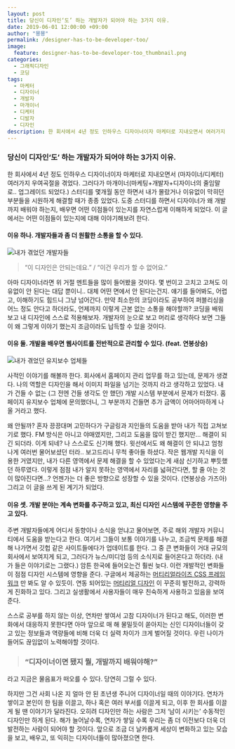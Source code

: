 ```yaml
---
layout: post
title: 당신이 디자인‘도’ 하는 개발자가 되어야 하는 3가지 이유.
date: 2019-06-01 12:00:00 +09:00
author: "묭묭"
permalink: /designer-has-to-be-developer-too/
image:
  feature: designer-has-to-be-developer-too_thumbnail.png
categories:
  - 그래픽디자인
  - 코딩
tags:
  - 마케터
  - 디자이너
  - 개발자
  - 마개이너
  - 디케터
  - 디발자
  - 디자인
description: 한 회사에서 4년 정도 인하우스 디자이너이자 마케터로 지내오면서 여러가지 우여곡절을 겪었다. 그러다가 마개이너 스터디를 수개월 동안 진행하며 디자이너가 왜 개발까지 배워야 하는지, 배우면 어떤 이점들이 있는지를 자연스럽게 이해하게 되었다. 어떤 이점들이 있는지 이야기 해보자.
---
```




### **당신이 디자인‘도’ 하는 개발자가 되어야 하는 3가지 이유.**

한 회사에서 4년 정도 인하우스 디자이너이자 마케터로 지내오면서 (마자이너/디케터) 여러가지 우여곡절을 겪었다. 그러다가 마개이너(마케팅+개발자+디자이너의 줄임말로.. 업그레이드 되었다.) 스터디를 몇개월 동안 하면서 내가 몰랐거나 이유없이 막히던 부분들을 시원하게 해결할 때가 종종 있었다. 도중 스터디를 하면서 디자이너가 왜 개발까지 배워야 하는지, 배우면 어떤 이점들이 있는지를 자연스럽게 이해하게 되었다. 이 글에서는 어떤 이점들이 있는지에 대해 이야기해보려 한다.





#### 이유 하나. 개발자들과 좀 더 원활한 소통을 할 수 있다.

![내가 겪었던 개발자들](https://media.giphy.com/media/RddAJiGxTPQFa/200w_d.gif)

>  “이 디자인은 안되는데요.” / “이건 우리가 할 수 없어요.”

아마 디자이너라면 위 거절 멘트들을 많이 들어봤을 것이다. 몇 번이고 고치고 고쳐도 이유없이 안 된다는 대답  뿐이니.. 대체 어떤 면에서 안 된다는건지. 얘기를 들어봐도, 어렵고, 이해하기도 힘드니 그냥 넘어간다. 만약 최소한의 코딩이라도 공부하여 퍼블리싱을 어느 정도 안다고 하더라도, 언제까지 이렇게 근본 없는 소통을 해야할까? 코딩을 배워보고 내 디자인에 스스로 적용해보자. 개발자의 눈으로 보고 머리로 생각하다 보면 그들이 왜 그렇게 이야기 했는지 조금이라도 납득할 수 있을 것이다.





#### 이유 둘. 개발을 배우면 웹사이트를 전반적으로 관리할 수 있다. (feat. 연봉상승)

![내가 겪었던 유지보수 업체들](https://media.giphy.com/media/YWFmlljmSpo6k/giphy.gif)

사적인 이야기를 해볼까 한다. 회사에서 홈페이지 관리 업무를 하고 있는데, 문제가 생겼다. 나의 역할은 디자인을 해서 이미지 파일을 넘기는 것까지 라고 생각하고 있었다. 내가 건들 수 없는 (그 전엔 건들 생각도 안 했던) 개발 시스템 부분에서 문제가 터졌다. 홈페이지 유지보수 업체에 문의했더니, 그 부분까지 건들면 추가 금액이 어마어마하게 나올 거라고 했다.

왜 안될까? 혼자 끙끙대며 고민하다가 구글링과 지인들의 도움을 받아 내가 직접 고쳐보기로 했다. FM 방식은 아니고 야매였지만, 그리고 도움을 많이 받긴 했지만… 해결이 되긴 되더라. 이게 되네? 나 스스로도 신기해 했다. 윗선에서도 왜 해결이 안 되냐고 엄청나게 여러번 물어보셨던 터라.. 보고드리니 무척 좋아들 하셨다. 작은 웹개발 지식을 이용한 거였지만, 내가 다른 영역에서 문제 해결을 할 수 있었다는게 새삼 신기하고 뿌듯했던 하루였다. 이렇게 점점 내가 알지 못하는 영역에서 자리를 넓혀간다면, 할 줄 아는 것이 많아진다면…? 언젠가는 더 좋은 방향으로 성장할 수 있을 것이다. (연봉상승 가즈아) 그리고 이 글을 쓰게 된 계기가 되었다.




#### 이유 셋. 개발 분야는 계속 변화를 추구하고 있고, 최신 디자인 시스템에 꾸준한 영향을 주고 있다.

주변 개발자들에게 어디서 동향이나 소식을 얻냐고 물어보면, 주로 해외 개발자 커뮤니티에서 도움을 받는다고 한다. 여기서 그들이 보통 이야기를 나누고, 조금씩 문제를 해결해 나가면서 깃헙 같은 사이트들에다가 업데이트를 한다. 그 중 큰 변화들이 거대 규모의 회사에서 보여지게 되고, 그러다가 뉴스/미디엄 등의 소식지로 들어온다고 하더라. (내가 들은 이야기로는 그랬다.) 암튼 한국에 들어오는건 훨씬 늦다. 이런 개발적인 변화들이 점점 디자인 시스템에 영향을 준다. 구글에서 제공하는 [머티리얼라이즈 CSS 프레임 워크](<https://materializecss.com/>) 만 봐도 알 수 있듯이. 연동 되어있는 [머티리얼 디자인](<https://material.io/design/>) 이 꾸준히 발전하고, 강력하게 진화하고 있다. 그리고 실생활에서 사용자들이 매우 친숙하게 사용하고 있음을 보여준다.

스스로 공부를 하지 않는 이상, 연차만 쌓여서 고참 디자이너가 된다고 해도, 이러한 변화에서 대응하지 못한다면 아마 앞으로 매 해 물밀듯이 쏟아지는 신인 디자이너들이 갖고 있는 정보들과 역량들에 비해 더욱 더 실력 차이가 크게 벌어질 것이다. 우린 나이가 들어도 끊임없이 노력해야할 것이다.





> ### **“디자이너이면 됐지 뭘, 개발까지 배워야해?”**



라고 지금은 물음표가 떠오를 수 있다. 당연히 그럴 수 있다.

하지만 그건 사회 나온 지 얼마 안 된 초년생 주니어 디자이너일 때의 이야기다. 연차가 쌓이고 본인이 한 팀을 이끌고, 하나 혹은 여러 부서를 이끌게 되고, 이후 한 회사를 이끌게 될 땐 이야기가 달라진다. 오히려 디자인만 하는 사람은 그저 ‘남이 시키는’ 수동적인 디자인만 하게 된다. 해가 늘어날수록, 연차가 쌓일 수록 우리는 좀 더 이전보다 더욱 더 발전하는 사람이 되어야 할 것이다. 앞으로 조금 더 날카롭게 세상이 변화하고 있는 모습을 보고, 배우고, 또 익히는 디자이너들이 많아졌으면 한다.
